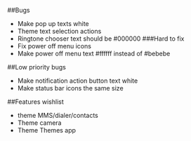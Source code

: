 ##Bugs
* Make pop up texts white
* Theme text selection actions
* Ringtone chooser text should be #000000
###Hard to fix
* Fix power off menu icons
* Make power off menu text #ffffff instead of #bebebe

##Low priority bugs
* Make notification action button text white
* Make status bar icons the same size

##Features wishlist
* theme MMS/dialer/contacts
* Theme camera
* Theme Themes app

